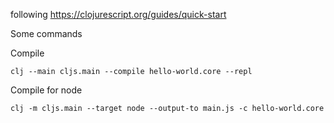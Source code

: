 following https://clojurescript.org/guides/quick-start

Some commands

Compile
```
clj --main cljs.main --compile hello-world.core --repl
```

Compile for node
```
clj -m cljs.main --target node --output-to main.js -c hello-world.core
```
